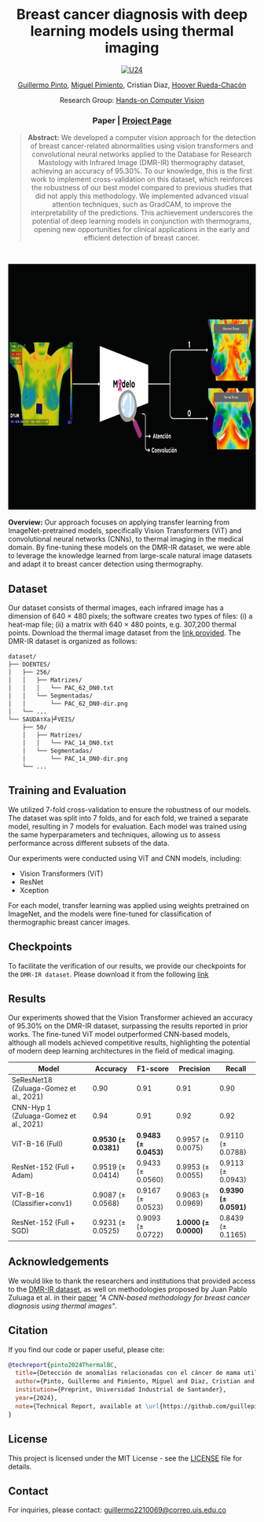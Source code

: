 <div align="center">
  
# Breast cancer diagnosis with deep learning models using thermal imaging

<a href="#">
  <img src="https://github.com/user-attachments/assets/be7b8a04-427d-44a1-8d96-f4223784c29a" alt="U24" style="max-width: 100%; height: 300px;">
</a>

[Guillermo Pinto](https://github.com/guillepinto), [Miguel Pimiento](https://github.com/pimientoyolo125), Cristian Diaz, [Hoover Rueda-Chacón](https://scholar.google.com/citations?user=seyRms4AAAAJ&hl=es&oi=sra)

Research Group: [Hands-on Computer Vision](https://github.com/semilleroCV)

### Paper | [Project Page](https://semillerocv.github.io/proyectos/proyecto7.html)

> **Abstract:** We developed a computer vision approach for the detection of breast cancer-related abnormalities using vision transformers and convolutional neural networks applied to the Database for Research Mastology with Infrared Image (DMR-IR) thermography dataset, achieving an accuracy of 95.30%. To our knowledge, this is the first work to implement cross-validation on this dataset, which reinforces the robustness of our best model compared to previous studies that did not apply this methodology. We implemented advanced visual attention techniques, such as GradCAM, to improve the interpretability of the predictions. This achievement underscores the potential of deep learning models in conjunction with thermograms, opening new opportunities for clinical applications in the early and efficient detection of breast cancer.

</div> 

</br>

<p align="center"> <img src="assets/figures/banner.png" alt="pipeline" height='500'> </p>

**Overview:** Our approach focuses on applying transfer learning from ImageNet-pretrained models, specifically Vision Transformers (ViT) and convolutional neural networks (CNNs), to thermal imaging in the medical domain. By fine-tuning these models on the DMR-IR dataset, we were able to leverage the knowledge learned from large-scale natural image datasets and adapt it to breast cancer detection using thermography.

## Dataset

Our dataset consists of thermal images, each infrared image has a dimension of 640 × 480 pixels; the soft­ware creates two types of files: (i) a heat-map file; (ii) a matrix with 640 × 480 points, e.g. 307,200 thermal points. Download the thermal image dataset from the [link provided](https://visual.ic.uff.br/en/proeng/thiagoelias/). The DMR-IR dataset is organized as follows:

```
dataset/
├── DOENTES/
│   ├── 256/
│   │   ├── Matrizes/
│   │   │   └── PAC_62_DN0.txt
│   │   └── Segmentadas/
│   │       └── PAC_62_DN0-dir.png
│   └── ...
└── SAUDAтХа├╝VEIS/
    ├── 50/
    │   ├── Matrizes/
    │   │   └── PAC_14_DN0.txt
    │   └── Segmentadas/
    │       └── PAC_14_DN0-dir.png
    └── ...
```

## Training and Evaluation

We utilized 7-fold cross-validation to ensure the robustness of our models. The dataset was split into 7 folds, and for each fold, we trained a separate model, resulting in 7 models for evaluation. Each model was trained using the same hyperparameters and techniques, allowing us to assess performance across different subsets of the data.

Our experiments were conducted using ViT and CNN models, including:

- Vision Transformers (ViT)
- ResNet
- Xception

For each model, transfer learning was applied using weights pretrained on ImageNet, and the models were fine-tuned for classification of thermographic breast cancer images.

## Checkpoints

To facilitate the verification of our results, we provide our checkpoints for the `DMR-IR dataset`. Please download it from the following [link]()

## Results

Our experiments showed that the Vision Transformer achieved an accuracy of 95.30% on the DMR-IR dataset, surpassing the results reported in prior works. The fine-tuned ViT model outperformed CNN-based models, although all models achieved competitive results, highlighting the potential of modern deep learning architectures in the field of medical imaging.

| Model                               | Accuracy                | F1-score                | Precision               | Recall                  |
|--------------------------------------|-------------------------|-------------------------|-------------------------|-------------------------|
| SeResNet18 (Zuluaga-Gomez et al., 2021) | 0.90                    | 0.91                    | 0.91                    | 0.90                    |
| CNN-Hyp 1 (Zuluaga-Gomez et al., 2021) | 0.94                    | 0.91                    | 0.92                    | 0.92                    |
| ViT-B-16 (Full)                      | **0.9530 (± 0.0381)**    | **0.9483 (± 0.0453)**    | 0.9957 (± 0.0075)    | 0.9110 (± 0.0788)       |
| ResNet-152 (Full + Adam)             | 0.9519 (± 0.0414)       | 0.9433 (± 0.0560)       | 0.9953 (± 0.0055)       | 0.9113 (± 0.0943)       |
| ViT-B-16 (Classifier+conv1)          | 0.9087 (± 0.0568)       | 0.9167 (± 0.0523)       | 0.9063 (± 0.0969)       | **0.9390 (± 0.0591)**   |
| ResNet-152 (Full + SGD)              | 0.9231 (± 0.0525)       | 0.9093 (± 0.0722)       | **1.0000 (± 0.0000)**    | 0.8439 (± 0.1165)       |


## Acknowledgements

We would like to thank the researchers and institutions that provided access to the [DMR-IR dataset](https://visual.ic.uff.br/dmi/), as well on methodologies proposed by Juan Pablo Zuluaga et al. in their [paper](https://www.tandfonline.com/doi/abs/10.1080/21681163.2020.1824685?casa_token=Ctl3_oQAaqMAAAAA:pZFxQTFyVI4UQGYq1ZHDj4WcoKFeOSaVUFVDl-pxztByl7Qob5NAqp2y-6bpmzGvoRFsQiofsbZ3) *"A CNN-based methodology for breast cancer diagnosis using thermal images"*. 

## Citation

If you find our code or paper useful, please cite:
```bibtex
@techreport{pinto2024ThermalBC,
  title={Detección de anomalías relacionadas con el cáncer de mama utilizando modelos de aprendizaje profundo e imágenes térmicas},
  author={Pinto, Guillermo and Pimiento, Miguel and Diaz, Cristian and Rueda-Chacón, Hoover},
  institution={Preprint, Universidad Industrial de Santander},
  year={2024},
  note={Technical Report, available at \url{https://github.com/guillepinto/Fine-Tuned-Thermal-Breast-Cancer-Diagnosis}},
}
```

## License

This project is licensed under the MIT License - see the [LICENSE](https://github.com/guillepinto/Fine-Tuned-Thermal-Breast-Cancer-Diagnosis/blob/main/LICENSE) file for details.

## Contact

For inquiries, please contact: guillermo2210069@correo.uis.edu.co